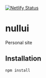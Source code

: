 [![Netlify Status](https://api.netlify.com/api/v1/badges/9ee1e03b-b513-48b1-b1ef-6c90c7f7c981/deploy-status)](https://app.netlify.com/sites/temp-nullui/deploys)

# nullui

Personal site

## Installation

```bash
npm install
```
